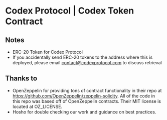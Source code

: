 # Codex Protocol | Codex Token Contract

## Notes
- ERC-20 Token for Codex Protocol
- If you accidentally send ERC-20 tokens to the address where this is deployed, please email contact@codexprotocol.com to discuss retrieval

## Thanks to
- OpenZeppelin for providing tons of contract functionality in their repo at https://github.com/OpenZeppelin/zeppelin-solidity. All of the code in this repo was based off of OpenZeppelin contracts. Their MIT license is located at OZ_LICENSE.
- Hosho for double checking our work and guidance on best practices.
